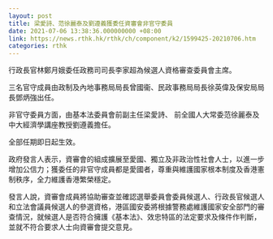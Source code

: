 ```yaml
---
layout: post
title: 梁愛詩、范徐麗泰及劉遵義獲委任資審會非官守委員
date: 2021-07-06 13:38:36.000000000 +08:00
link: https://news.rthk.hk/rthk/ch/component/k2/1599425-20210706.htm
categories: rthk
---
```


行政長官林鄭月娥委任政務司司長李家超為候選人資格審查委員會主席。

三名官守成員由政制及內地事務局局長曾國衞、民政事務局局長徐英偉及保安局局長鄧炳強出任。

非官守委員方面，由基本法委員會前副主任梁愛詩、 前全國人大常委范徐麗泰及中大經濟學講座教授劉遵義擔任。

全部任期即日起生效。

政府發言人表示，資審會的組成擴展至愛國、獨立及非政治性社會人士，以進一步增加公信力；獲委任的非官守成員都是愛國者，尊重與維護國家根本制度及香港憲制秩序，全力維護香港繁榮穩定。

發言人說，資審會成員將協助審查並確認選舉委員會委員候選人、行政長官候選人和立法會議員候選人的參選資格，港區國安委將根據警務處維護國家安全部門的審查情況，就候選人是否符合擁護《基本法》、效忠特區的法定要求及條件作判斷，並就不符合要求人士向資審會提交意見。
